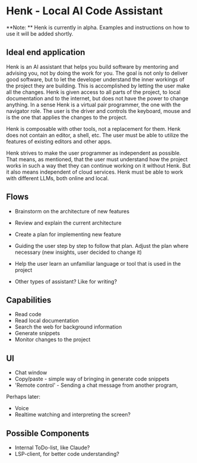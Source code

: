 # Henk - Local AI Code Assistant

**Note: ** Henk is currently in alpha. Examples and instructions on how to use it will be added shortly.

## Ideal end application

Henk is an AI assistant that helps you build software by mentoring and advising you, not by doing the work for you. The goal is not only to deliver good software, but to let the developer understand the inner workings of the project they are building. This is accomplished by letting the user make all the changes. Henk is given access to all parts of the project, to local documentation and to the internet, but does not have the power to change anything. In a sense Henk is a virtual pair programmer, the one with the navigator role. The user is the driver and controls the keyboard, mouse and is the one that applies the changes to the project.

Henk is composable with other tools, not a replacement for them. Henk does not contain an editor, a shell, etc. The user must be able to utilize the features of existing editors and other apps.

Henk strives to make the user programmer as independent as possible. That means, as mentioned, that the user must understand how the project works in such a way thet they can continue working on it without Henk. But it also means independent of cloud services. Henk must be able to work with different LLMs, both online and local.

## Flows

- Brainstorm on the architecture of new features
- Review and explain the current architecture
- Create a plan for implementing new feature
- Guiding the user step by step to follow that plan. Adjust the plan where necessary (new insights, user decided to change it)
- Help the user learn an unfamiliar language or tool that is used in the project

- Other types of assistant? Like for writing?

## Capabilities

- Read code
- Read local documentation
- Search the web for background information
- Generate snippets
- Monitor changes to the project

## UI

- Chat window
- Copy/paste - simple way of bringing in generate code snippets
- 'Remote control' - Sending a chat message from another program,

Perhaps later:
- Voice
- Realtime watching and interpreting the screen? 

## Possible Components

- Internal ToDo-list, like Claude?
- LSP-client, for better code understanding?

